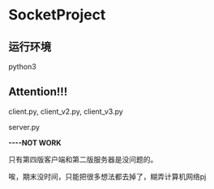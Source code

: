 # SocketProject

## 运行环境
python3

## Attention!!!
client.py, client_v2.py, client_v3.py

server.py

**----NOT WORK**

只有第四版客户端和第二版服务器是没问题的。

唉，期末没时间，只能把很多想法都去掉了，糊弄计算机网络pj
